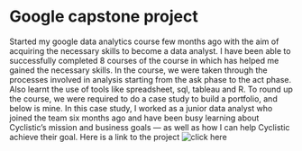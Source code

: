 # Google capstone project
Started my google data analytics course few months ago with the aim of acquiring the necessary skills to become a data analyst. I have been able to successfully completed 8 courses of the course in which has helped me gained the necessary skills. In the course, we were taken through the processes involved in analysis starting from the ask phase to the act phase. Also learnt the use of tools like spreadsheet, sql, tableau and R.
To round up the course, we were required to do a case study to build a portfolio, and below is mine.
In this case study, I worked as a junior data analyst who joined the team six months ago and have been busy learning about Cyclistic’s mission and business goals — as well as how I can help Cyclistic achieve their goal. 
Here is a link to the project ![click here](https://github.com/MariamAdekanye/Cyclistic-Google-Project/blob/main/Google%20capstone%20project.Rmd)

